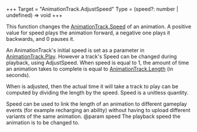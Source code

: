 +++
Target = "AnimationTrack.AdjustSpeed"
Type = (speed?: number | undefined) => void
+++

This function changes the [AnimationTrack.Speed](https://developer.roblox.com/api-reference/property/AnimationTrack/Speed) of an animation.  A positive value for speed plays the animation forward, a negative one plays it backwards, and 0 pauses it.An AnimationTrack's initial speed is set as a parameter in [AnimationTrack.Play](https://developer.roblox.com/api-reference/function/AnimationTrack/Play). However a track's Speed can be changed during playback, using AdjustSpeed. When speed is equal to 1, the amount of time an animation takes to complete is equal to [AnimationTrack.Length](https://developer.roblox.com/api-reference/property/AnimationTrack/Length) (in seconds).When is adjusted, then the actual time it will take a track to play can be computed by dividing the length by the speed. Speed is a unitless quantity.Speed can be used to link the length of an animation to different gameplay events (for example recharging an ability) without having to upload different variants of the same animation.@param speed The playback speed the animation is to be changed to.